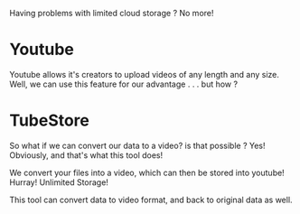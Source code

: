Having problems with limited cloud storage ?  No more!

# Youtube
Youtube allows it's creators to upload videos of any length and any size. Well, we can use this feature for our advantage . . . but how ?

# TubeStore
So what if we can convert our data to a video? is that possible ? Yes! Obviously, and that's what this tool does!

We convert your files into a video, which can then be stored into youtube! Hurray! Unlimited Storage!

This tool can convert data to video format, and back to original data as well.

